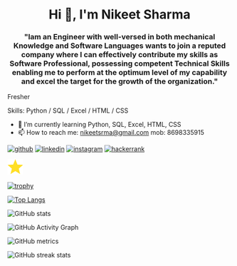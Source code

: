 <h1 align="center">Hi 👋, I'm Nikeet Sharma</h1>
<h3 align="center">"Iam an Engineer with well-versed in both mechanical Knowledge and Software Languages wants to join a reputed company where I can effectively contribute my skills as Software Professional, possessing competent Technical Skills enabling me to perform at the optimum level of my capability and excel the target for the growth of the organization."</h3>

Fresher

Skills: Python / SQL / Excel / HTML / CSS

- 🌱 I’m currently learning Python, SQL, Excel, HTML, CSS 
- 📫 How to reach me: nikeetsrma@gmail.com mob: 8698335915 


[<img src='https://cdn.jsdelivr.net/npm/simple-icons@3.0.1/icons/github.svg' alt='github' height='40'>](https://github.com/nikerock)  [<img src='https://cdn.jsdelivr.net/npm/simple-icons@3.0.1/icons/linkedin.svg' alt='linkedin' height='40'>](https://www.linkedin.com/in/https://www.linkedin.com/in/nikeet-sharma-6b801815b//)  [<img src='https://cdn.jsdelivr.net/npm/simple-icons@3.0.1/icons/instagram.svg' alt='instagram' height='40'>](https://www.instagram.com/https://www.instagram.com/nikeetsharma//)  [<img src='https://cdn.jsdelivr.net/npm/simple-icons@3.0.1/icons/hackerrank.svg' alt='hackerrank' height='40'>](https://www.hackerrank.com/nikeetsrma?hr_r=1)  

<a href='https://stars.github.com/'><img src='https://raw.githubusercontent.com/acervenky/animated-github-badges/master/assets/starbadge.gif' width='35' height='35'></a> 

[![trophy](https://github-profile-trophy.vercel.app/?username=nikerock)](https://github.com/ryo-ma/github-profile-trophy)

[![Top Langs](https://github-readme-stats.vercel.app/api/top-langs/?username=nikerock)](https://github.com/anuraghazra/github-readme-stats)

![GitHub stats](https://github-readme-stats.vercel.app/api?username=nikerock&show_icons=true)  

![GitHub Activity Graph](https://activity-graph.herokuapp.com/graph?username=nikerock)  

![GitHub metrics](https://metrics.lecoq.io/nikerock)  

![GitHub streak stats](https://github-readme-streak-stats.herokuapp.com/?user=nikerock)  

